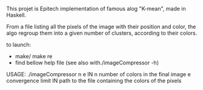 This projet is Epitech implementation of famous alog "K-mean", made in Haskell.

From a file listing all the pixels of the image with their position and color, the algo regroup them into a given number
of clusters, according to their colors.

to launch:

- make/ make re
- find bellow help file (see also with./imageCompressor -h)

USAGE: ./imageCompressor n e IN
	n number of colors in the final image
	e convergence limit
	IN path to the file containing the colors of the pixels
